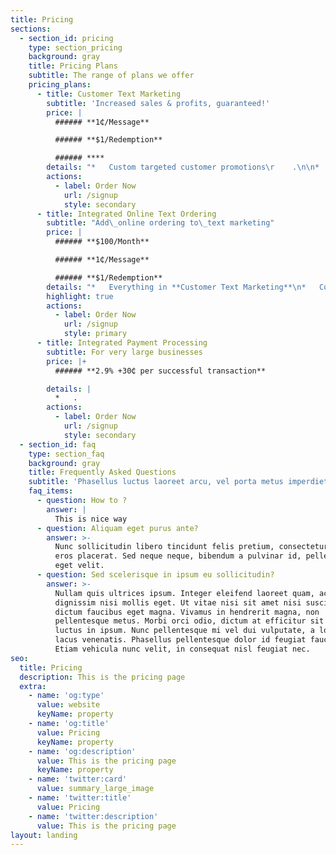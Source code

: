 ```yaml
---
title: Pricing
sections:
  - section_id: pricing
    type: section_pricing
    background: gray
    title: Pricing Plans
    subtitle: The range of plans we offer
    pricing_plans:
      - title: Customer Text Marketing
        subtitle: 'Increased sales & profits, guaranteed!'
        price: |
          ###### **1₵/Message**

          ###### **$1/Redemption**

          ###### ****
        details: "*   Custom targeted customer promotions\r    .\n\n*   Private, dedicated text-based connection.\n\n*   Automated customer promotion delivery.\n\n*   Automated redemption tracking.\n\n*   Ongoing managed services.\n\n*   Real time reporting.\n"
        actions:
          - label: Order Now
            url: /signup
            style: secondary
      - title: Integrated Online Text Ordering
        subtitle: "Add\_online ordering to\_text marketing"
        price: |
          ###### **$100/Month**

          ###### **1₵/Message**

          ###### **$1/Redemption**
        details: "*   Everything in **Customer Text Marketing**\n*   Conversion and hosting your current menu online on a dedicated\r\n    website at no charge.\n*   Complete integration with the custom targeted promotional we design\r\n    for you.\n*   A tablet PC free of charge for online order processing and training for\r\n    you and your staff.\n"
        highlight: true
        actions:
          - label: Order Now
            url: /signup
            style: primary
      - title: Integrated Payment Processing
        subtitle: For very large businesses
        price: |+
          ###### **2.9% +30₵ per successful transaction**

        details: |
          *   .
        actions:
          - label: Order Now
            url: /signup
            style: secondary
  - section_id: faq
    type: section_faq
    background: gray
    title: Frequently Asked Questions
    subtitle: 'Phasellus luctus laoreet arcu, vel porta metus imperdiet sit amet.'
    faq_items:
      - question: How to ?
        answer: |
          This is nice way 
      - question: Aliquam eget purus ante?
        answer: >-
          Nunc sollicitudin libero tincidunt felis pretium, consectetur aliquam
          eros placerat. Sed neque neque, bibendum a pulvinar id, pellentesque
          eget velit.
      - question: Sed scelerisque in ipsum eu sollicitudin?
        answer: >-
          Nullam quis ultrices ipsum. Integer eleifend laoreet quam, ac
          dignissim nisi mollis eget. Ut vitae nisi sit amet nisi suscipit
          dictum faucibus eget magna. Vivamus in hendrerit magna, non
          pellentesque metus. Morbi orci odio, dictum at efficitur sit amet,
          luctus in ipsum. Nunc pellentesque mi vel dui vulputate, a lobortis
          lacus venenatis. Phasellus pellentesque dolor id feugiat faucibus.
          Etiam vehicula nunc velit, in consequat nisl feugiat nec.
seo:
  title: Pricing
  description: This is the pricing page
  extra:
    - name: 'og:type'
      value: website
      keyName: property
    - name: 'og:title'
      value: Pricing
      keyName: property
    - name: 'og:description'
      value: This is the pricing page
      keyName: property
    - name: 'twitter:card'
      value: summary_large_image
    - name: 'twitter:title'
      value: Pricing
    - name: 'twitter:description'
      value: This is the pricing page
layout: landing
---
```

